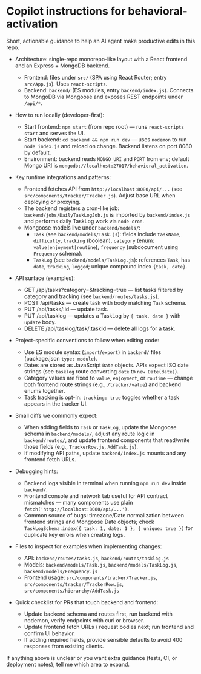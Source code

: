 # Copilot instructions for behavioral-activation

Short, actionable guidance to help an AI agent make productive edits in this repo.

- Architecture: single-repo monorepo-like layout with a React frontend and an Express + MongoDB backend.
  - Frontend: files under `src/` (SPA using React Router; entry `src/App.js`). Uses `react-scripts`.
  - Backend: `backend/` (ES modules, entry `backend/index.js`). Connects to MongoDB via Mongoose and exposes REST endpoints under `/api/*`.

- How to run locally (developer-first):
  - Start frontend: `npm start` (from repo root) — runs `react-scripts start` and serves the UI.
  - Start backend: `cd backend && npm run dev` — uses `nodemon` to run `node index.js` and reload on change. Backend listens on port 8080 by default.
  - Environment: backend reads `MONGO_URI` and `PORT` from env; default Mongo URI is `mongodb://localhost:27017/behavioral_activation`.

- Key runtime integrations and patterns:
  - Frontend fetches API from `http://localhost:8080/api/...` (see `src/components/tracker/Tracker.js`). Adjust base URL when deploying or proxying.
  - The backend registers a cron-like job: `backend/jobs/DailyTaskLogJob.js` is imported by `backend/index.js` and performs daily TaskLog work via `node-cron`.
  - Mongoose models live under `backend/models/`:
    - `Task` (see `backend/models/Task.js`): fields include `taskName`, `difficulty`, `tracking` (boolean), `category` (enum: `value|enjoyment|routine`), `frequency` (subdocument using `Frequency` schema).
    - `TaskLog` (see `backend/models/TaskLog.js`): references `Task`, has `date`, `tracking`, `logged`; unique compound index `{task, date}`.

- API surface (examples):
  - GET /api/tasks?category=<cat>&tracking=true — list tasks filtered by category and tracking (see `backend/routes/tasks.js`).
  - POST /api/tasks — create task with body matching `Task` schema.
  - PUT /api/tasks/:id — update task.
  - PUT /api/tasklog — updates a TaskLog by `{ task, date }` with `update` body.
  - DELETE /api/tasklog/task/:taskId — delete all logs for a task.

- Project-specific conventions to follow when editing code:
  - Use ES module syntax (`import`/`export`) in `backend/` files (package.json `type: module`).
  - Dates are stored as JavaScript `Date` objects. APIs expect ISO date strings (see `tasklog` route converting `date` to `new Date(date)`).
  - Category values are fixed to `value`, `enjoyment`, or `routine` — change both frontend route strings (e.g., `/tracker/value`) and backend enums together.
  - Task tracking is opt-in: `tracking: true` toggles whether a task appears in the tracker UI.

- Small diffs we commonly expect:
  - When adding fields to `Task` or `TaskLog`, update the Mongoose schema in `backend/models/`, adjust any route logic in `backend/routes/`, and update frontend components that read/write those fields (e.g., `TrackerRow.js`, `AddTask.js`).
  - If modifying API paths, update `backend/index.js` mounts and any frontend fetch URLs.

- Debugging hints:
  - Backend logs visible in terminal when running `npm run dev` inside `backend/`.
  - Frontend console and network tab useful for API contract mismatches — many components use plain `fetch('http://localhost:8080/api/...')`.
  - Common source of bugs: timezone/Date normalization between frontend strings and Mongoose Date objects; check `TaskLogSchema.index({ task: 1, date: 1 }, { unique: true })` for duplicate key errors when creating logs.

- Files to inspect for examples when implementing changes:
  - API: `backend/routes/tasks.js`, `backend/routes/tasklog.js`
  - Models: `backend/models/Task.js`, `backend/models/TaskLog.js`, `backend/models/Frequency.js`
  - Frontend usage: `src/components/tracker/Tracker.js`, `src/components/tracker/TrackerRow.js`, `src/components/hierarchy/AddTask.js`

- Quick checklist for PRs that touch backend and frontend:
  - Update backend schema and routes first, run backend with nodemon, verify endpoints with curl or browser.
  - Update frontend fetch URLs / request bodies next; run frontend and confirm UI behavior.
  - If adding required fields, provide sensible defaults to avoid 400 responses from existing clients.

If anything above is unclear or you want extra guidance (tests, CI, or deployment notes), tell me which area to expand.
